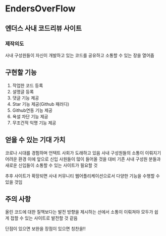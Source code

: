 # EndersOverFlow

## 엔더스 사내 코드리뷰 사이트


### 제작의도
사내 구성원들이 자신이 개발하고 있는 코드를 공유하고 소통할 수 있는 장을 열어줌


## 구현할 기능
1. 작업한 코드 등록
2. 설명글 등록
3. 댓글 기능 제공
4. Star 기능 제공(Github 패러디)
5. Github연동 기능 제공
6. 욕설 차단 기능 제공
7. 무조건적 익명 기능 제공


## 얻을 수 있는 기대 가치
코로나 시대를 경험하며 언텍트 사회가 도래하고 있음
사내 구성원들의 소통이 이뤄지기 어려운 환경
이에 앞으로 신입 사원들이 많이 들어올 것을 대비 기존 사내 구성원 분들과 
새로운 신입들이 소통할 수 있는 사이트가 필요할 것

추후 사이트가 확장되면 사내 커뮤니티 웹어플리케이션으로서 다양한 기능을 수행할 수 있을 것임


## 주의 사항
올린 코드에 대한 질책보다는 발전 방향을 제시하는 선에서 소통이 이뤄져야
모두가 쉽게 접할 수 있는 사이트로 발전할 것 같음

단점이 있으면 보완을 장점이 있으면 칭찬을!!
